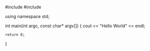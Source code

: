 #include <iostream>
#include <string>

using namespace std;

int main(int argc, const char* argv[]) {
cout << "Hello World" << endl;

	return 0;
}
